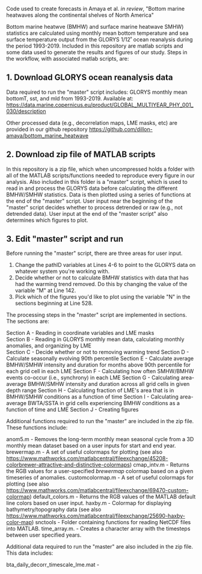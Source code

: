 Code used to create forecasts in Amaya et al. _in review_, "Bottom marine heatwaves along the continental shelves of North America"

Bottom marine heatwve (BMHW) and surface marine heatwave SMHW) statistics are calculated using monthly mean bottom temperature and sea surface temperature output from the GLORYS 1/12˚ ocean reanalysis during the period 1993-2019. Included in this repository are matlab scripts and some data used to generate the results and figures of our study. Steps in the workflow, with associated matlab scripts, are:

## 1. Download GLORYS ocean reanalysis data

Data required to run the "master" script includes: GLORYS monthly mean bottomT, sst, and mld from 1993-2019. Available at: https://data.marine.copernicus.eu/product/GLOBAL_MULTIYEAR_PHY_001_030/description

Other processed data (e.g., decorrelation maps, LME masks, etc) are provided in our github repository https://github.com/dillon-amaya/bottom_marine_heatwave

## 2. Download zip file of MATLAB scripts

In this repository is a zip file, which when uncompressed holds a folder with all of the MATLAB scripts/functions needed to reproduce every figure in our analysis. Also included in this folder is a "master" script, which is used to read in and process the GLORYS data before calculating the different BMHW/SMHW statistics. Data is then plotted using a series of functions at the end of the "master" script. User input near the beginning of the "master" script decides whether to process detrended or raw (e.g., not detrended data). User input at the end of the "master script" also determines which figures to plot.

## 3. Edit "master" script and run

Before running the "master" script, there are three areas for user input.
  1. Change the pathID variables at Lines 4-6 to point to the GLORYS data on whatever system you're working with.
  2. Decide whether or not to calculate BMHW statistics with data that has had the warming trend removed. Do this by changing the value of the variable "M"      at Line 142.
  3. Pick which of the figures you'd like to plot using the variable "N" in the sections beginning at Line 528.

The processing steps in the "master" script are implemented in sections. The sections are:

Section A - Reading in coordinate variables and LME masks <br />
Section B - Reading in GLORYS monthly mean data, calculating monthly anomalies, and organizing by LME <br />
Section C - Decide whether or not to removing warming trend
Section D - Calculate seasonally evolving 90th percentile
Section E - Calculate average BMHW/SMHW intensity and duration for months above 90th percentile for each grid cell in each LME
Section F - Calculating how often SMHW/BMHW events co-occur (i.e., synchrony) in each LME
Section G - Calculating area-average BMHW/SMHW intensity and duration across all grid cells in given depth range
Section H - Calculating fraction of LME's area that is in BMHW/SMHW conditions as a function of time
Section I - Calculating area-average BWTA/SSTA in grid cells experiencing BMHW conditions as a function of time and LME
Section J - Creating figures

Additional functions required to run the "master" are included in the zip file. These functions include:

anom5.m          - Removes the long-term monthly mean seasonal cycle from a 3D monthly mean dataset based on a user inputs for start and end year.
brewermap.m      - A set of useful colormaps for plotting (see also 
                   https://www.mathworks.com/matlabcentral/fileexchange/45208-colorbrewer-attractive-and-distinctive-colormaps)
cmap_intv.m      - Returns the RGB values for a user-specified _brewermap_ colormap based on a given timeseries of anomalies.
customcolormap.m - A set of useful colormaps for plotting (see also https://www.mathworks.com/matlabcentral/fileexchange/69470-custom-colormap)
default_colors.m - Returns the RGB values of the MATLAB default line colors based on user input.
haxby.m          - Colormap for displaying bathymetry/topography data (see also https://www.mathworks.com/matlabcentral/fileexchange/25690-haxby-color-map)
snctools         - Folder containing functions for reading NetCDF files into MATLAB.
time_array.m.    - Creates a character array with the timesteps between user specified years. 

Additional data required to run the "master" are also included in the zip file. This data includes:

bta_daily_decorr_timescale_lme.mat - 
